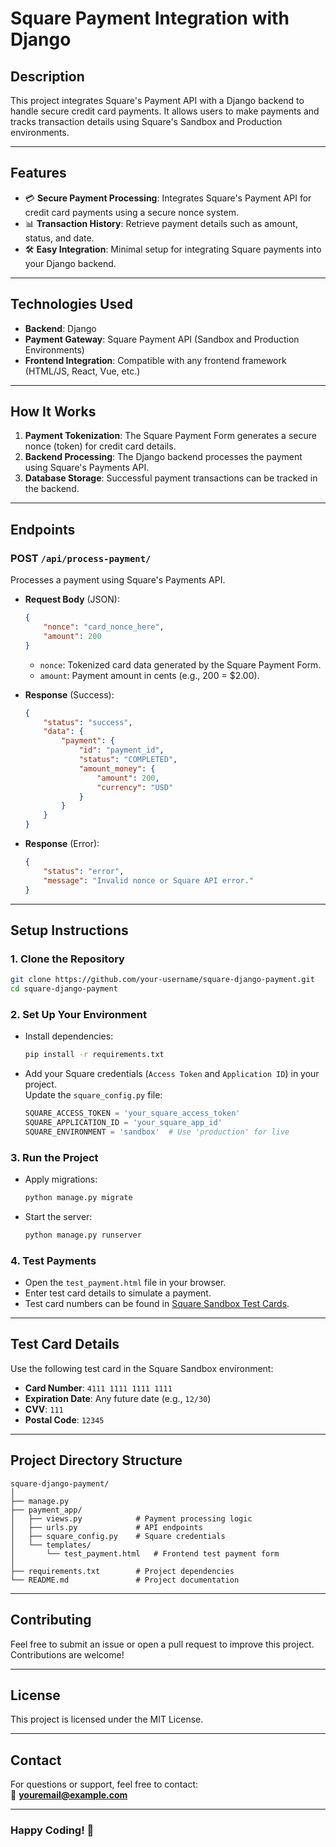 # **Square Payment Integration with Django**

## **Description**  
This project integrates Square's Payment API with a Django backend to handle secure credit card payments. It allows users to make payments and tracks transaction details using Square's Sandbox and Production environments.

---

## **Features**  
- 💳 **Secure Payment Processing**: Integrates Square's Payment API for credit card payments using a secure nonce system.  
- 📊 **Transaction History**: Retrieve payment details such as amount, status, and date.  
- 🛠️ **Easy Integration**: Minimal setup for integrating Square payments into your Django backend.  

---

## **Technologies Used**  
- **Backend**: Django  
- **Payment Gateway**: Square Payment API (Sandbox and Production Environments)  
- **Frontend Integration**: Compatible with any frontend framework (HTML/JS, React, Vue, etc.)  

---

## **How It Works**  
1. **Payment Tokenization**: The Square Payment Form generates a secure nonce (token) for credit card details.  
2. **Backend Processing**: The Django backend processes the payment using Square's Payments API.  
3. **Database Storage**: Successful payment transactions can be tracked in the backend.

---

## **Endpoints**  
### **POST `/api/process-payment/`**  
Processes a payment using Square's Payments API.  
- **Request Body** (JSON):  
  ```json
  {
      "nonce": "card_nonce_here",
      "amount": 200
  }
  ```
  - `nonce`: Tokenized card data generated by the Square Payment Form.  
  - `amount`: Payment amount in cents (e.g., 200 = $2.00).

- **Response** (Success):  
  ```json
  {
      "status": "success",
      "data": {
          "payment": {
              "id": "payment_id",
              "status": "COMPLETED",
              "amount_money": {
                  "amount": 200,
                  "currency": "USD"
              }
          }
      }
  }
  ```

- **Response** (Error):  
  ```json
  {
      "status": "error",
      "message": "Invalid nonce or Square API error."
  }
  ```

---

## **Setup Instructions**  

### **1. Clone the Repository**  
```bash
git clone https://github.com/your-username/square-django-payment.git
cd square-django-payment
```

### **2. Set Up Your Environment**  
- Install dependencies:  
  ```bash
  pip install -r requirements.txt
  ```

- Add your Square credentials (`Access Token` and `Application ID`) in your project.  
  Update the `square_config.py` file:  
  ```python
  SQUARE_ACCESS_TOKEN = 'your_square_access_token'
  SQUARE_APPLICATION_ID = 'your_square_app_id'
  SQUARE_ENVIRONMENT = 'sandbox'  # Use 'production' for live
  ```

### **3. Run the Project**  
- Apply migrations:  
  ```bash
  python manage.py migrate
  ```
- Start the server:  
  ```bash
  python manage.py runserver
  ```

### **4. Test Payments**  
- Open the `test_payment.html` file in your browser.  
- Enter test card details to simulate a payment.  
- Test card numbers can be found in [Square Sandbox Test Cards](https://developer.squareup.com/docs/devtools/sandbox/test-values).

---

## **Test Card Details**  
Use the following test card in the Square Sandbox environment:  
- **Card Number**: `4111 1111 1111 1111`  
- **Expiration Date**: Any future date (e.g., `12/30`)  
- **CVV**: `111`  
- **Postal Code**: `12345`

---

## **Project Directory Structure**  
```
square-django-payment/
│
├── manage.py
├── payment_app/
│   ├── views.py            # Payment processing logic
│   ├── urls.py             # API endpoints
│   ├── square_config.py    # Square credentials
│   └── templates/
│       └── test_payment.html   # Frontend test payment form
│
├── requirements.txt        # Project dependencies
└── README.md               # Project documentation
```

---

## **Contributing**  
Feel free to submit an issue or open a pull request to improve this project. Contributions are welcome!

---

## **License**  
This project is licensed under the MIT License.

---

## **Contact**  
For questions or support, feel free to contact:  
📧 **youremail@example.com**

---

### **Happy Coding! 🚀**
